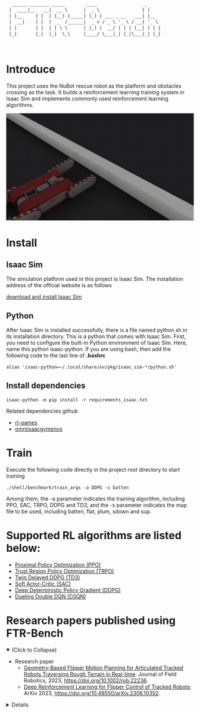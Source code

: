 ```
  ______ _______ _____        ____                  _     
 |  ____|__   __|  __ \      |  _ \                | |    
 | |__     | |  | |__) |_____| |_) | ___ _ __   ___| |__  
 |  __|    | |  |  _  /______|  _ < / _ \ '_ \ / __| '_ \ 
 | |       | |  | | \ \      | |_) |  __/ | | | (__| | | |
 |_|       |_|  |_|  \_\     |____/ \___|_| |_|\___|_| |_|
                                                          
                                                                                                                     
```

# Introduce

This project uses the NuBot rescue robot as the platform and obstacles crossing as the task. It builds a reinforcement learning training system in Isaac Sim and implements commonly used reinforcement learning algorithms.

![](docs/images/out.gif)

# Install

## Isaac Sim
The simulation platform used in this project is Isaac Sim. The installation address of the official website is as follows

[download and install Isaac Sim](https://docs.omniverse.nvidia.com/app_isaacsim/app_isaacsim/install_workstation.html)

## Python
After Isaac Sim is installed successfully, there is a file named python.sh in its installation directory. This is a python that comes with Isaac Sim. First, you need to configure the built-in Python environment of Isaac Sim. Here, name this python isaac-python. If you are using bash, then add the following code to the last line of **.bashrc**

```shell
alias 'isaac-python=~/.local/share/ov/pkg/isaac_sim-*/python.sh'
```
## Install dependencies

```shell
isaac-python -m pip install -r requirements_isaac.txt
```
Related dependencies github
* [rl-games](https://github.com/Denys88/rl_games)
* [omniisaacgymenvs](https://github.com/NVIDIA-Omniverse/OmniIsaacGymEnvs)

# Train

Execute the following code directly in the project root directory to start training

```shell
./shell/benchmark/train_args -a DDPG -s batten
```
Among them, the -a parameter indicates the training algorithm, including PPO, SAC, TRPO, DDPG and TD3, and the -s parameter indicates the map file to be used, including batten, flat, plum, sdown and sup.

# Supported RL algorithms are listed below:

- [Proximal Policy Optimization (PPO)](https://arxiv.org/pdf/1707.06347.pdf)
- [Trust Region Policy Optimization (TRPO)](https://arxiv.org/pdf/1502.05477.pdf)
- [Twin Delayed DDPG (TD3)](https://arxiv.org/pdf/1802.09477.pdf)
- [Soft Actor-Critic (SAC)](https://arxiv.org/pdf/1812.05905.pdf)
- [Deep Deterministic Policy Gradient (DDPG)](https://arxiv.org/pdf/1509.02971.pdf)
- [Dueling Double DQN (D3QN)](https://arxiv.org/pdf/1812.05905.pdf)

# Research papers published using FTR-Bench

<details open>
<summary>(Click to Collapse)</summary>

- Research paper
  - [Geometry-Based Flipper Motion Planning for Articulated Tracked Robots Traversing Rough Terrain in Real-time](https://onlinelibrary.wiley.com/doi/abs/10.1002/rob.22236): Journal of Field Robotics, 2023,  https://doi.org/10.1002/rob.22236.
  - [Deep Reinforcement Learning for Flipper Control of Tracked Robots](https://arxiv.org/abs/2306.10352): ArXiv 2023, https://doi.org/10.48550/arXiv.2306.10352.
<details close>



